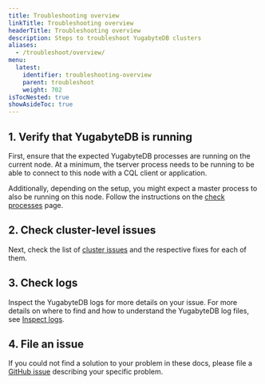 ```yaml
---
title: Troubleshooting overview
linkTitle: Troubleshooting overview
headerTitle: Troubleshooting overview
description: Steps to troubleshoot YugabyteDB clusters
aliases:
  - /troubleshoot/overview/
menu:
  latest:
    identifier: troubleshooting-overview
    parent: troubleshoot
    weight: 702
isTocNested: true
showAsideToc: true
---
```


## 1. Verify that YugabyteDB is running

First, ensure that the expected YugabyteDB processes are running on the current node.
At a minimum, the tserver process needs to be running to be able to connect to this node with a CQL client or application.

Additionally, depending on the setup, you might expect a master process to also be running on this node.
Follow the instructions on the [check processes](../nodes/check-processes/) page.

## 2. Check cluster-level issues

Next, check the list of [cluster issues](../cluster) and the respective fixes for each of them.

## 3. Check logs

Inspect the YugabyteDB logs for more details on your issue. For more details on where to find and how to understand the YugabyteDB log files, see [Inspect logs](../nodes/check-logs).

## 4. File an issue

If you could not find a solution to your problem in these docs, please file a [GitHub issue](https://github.com/yugabyte/yugabyte-db/issues) describing your specific problem.
